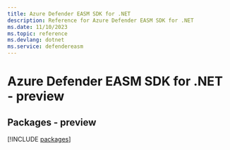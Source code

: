 ```yaml
---
title: Azure Defender EASM SDK for .NET
description: Reference for Azure Defender EASM SDK for .NET
ms.date: 11/10/2023
ms.topic: reference
ms.devlang: dotnet
ms.service: defendereasm
---
```

# Azure Defender EASM SDK for .NET - preview
## Packages - preview
[!INCLUDE [packages](defender-easm-index.md)]